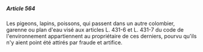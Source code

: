 ##### Article 564

Les pigeons, lapins, poissons, qui passent dans un autre colombier, garenne ou plan d'eau visé aux articles L. 431-6 et L. 431-7 du code de l'environnement appartiennent au propriétaire de ces derniers, pourvu qu'ils n'y aient point été attirés par fraude et artifice.

